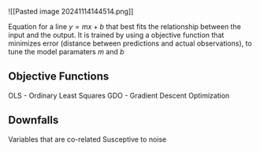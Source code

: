 ![[Pasted image 20241114144514.png]]

Equation for a line $y=mx+b$ that best fits the relationship between the input and the output. It is trained by using a objective function that minimizes error (distance between predictions and actual observations), to tune the model paramaters $m$ and $b$

## Objective Functions
OLS - Ordinary Least Squares
GDO - Gradient Descent Optimization

## Downfalls
Variables that are co-related
Susceptive to noise